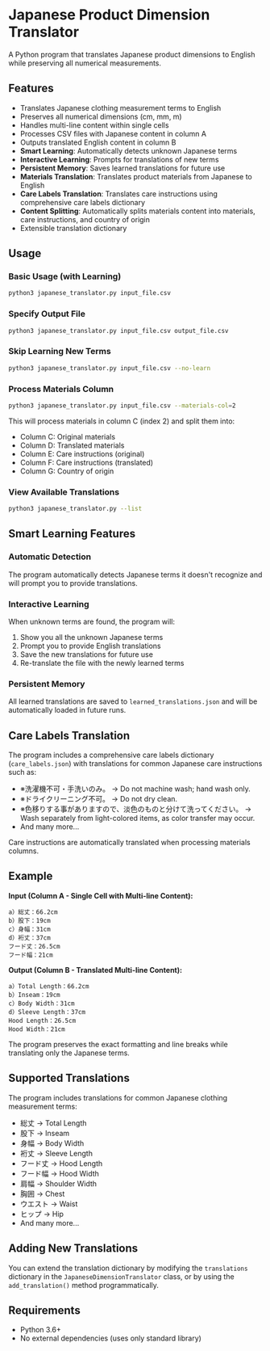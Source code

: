 # Japanese Product Dimension Translator

A Python program that translates Japanese product dimensions to English while preserving all numerical measurements.

## Features

- Translates Japanese clothing measurement terms to English
- Preserves all numerical dimensions (cm, mm, m)
- Handles multi-line content within single cells
- Processes CSV files with Japanese content in column A
- Outputs translated English content in column B
- **Smart Learning**: Automatically detects unknown Japanese terms
- **Interactive Learning**: Prompts for translations of new terms
- **Persistent Memory**: Saves learned translations for future use
- **Materials Translation**: Translates product materials from Japanese to English
- **Care Labels Translation**: Translates care instructions using comprehensive care labels dictionary
- **Content Splitting**: Automatically splits materials content into materials, care instructions, and country of origin
- Extensible translation dictionary

## Usage

### Basic Usage (with Learning)
```bash
python3 japanese_translator.py input_file.csv
```

### Specify Output File
```bash
python3 japanese_translator.py input_file.csv output_file.csv
```

### Skip Learning New Terms
```bash
python3 japanese_translator.py input_file.csv --no-learn
```

### Process Materials Column
```bash
python3 japanese_translator.py input_file.csv --materials-col=2
```
This will process materials in column C (index 2) and split them into:
- Column C: Original materials
- Column D: Translated materials  
- Column E: Care instructions (original)
- Column F: Care instructions (translated)
- Column G: Country of origin

### View Available Translations
```bash
python3 japanese_translator.py --list
```

## Smart Learning Features

### Automatic Detection
The program automatically detects Japanese terms it doesn't recognize and will prompt you to provide translations.

### Interactive Learning
When unknown terms are found, the program will:
1. Show you all the unknown Japanese terms
2. Prompt you to provide English translations
3. Save the new translations for future use
4. Re-translate the file with the newly learned terms

### Persistent Memory
All learned translations are saved to `learned_translations.json` and will be automatically loaded in future runs.

## Care Labels Translation

The program includes a comprehensive care labels dictionary (`care_labels.json`) with translations for common Japanese care instructions such as:

- ※洗濯機不可・手洗いのみ。 → Do not machine wash; hand wash only.
- ※ドライクリーニング不可。 → Do not dry clean.
- ※色移りする事がありますので、淡色のものと分けて洗ってください。 → Wash separately from light-colored items, as color transfer may occur.
- And many more...

Care instructions are automatically translated when processing materials columns.

## Example

**Input (Column A - Single Cell with Multi-line Content):**
```
a）総丈：66.2cm
b）股下：19cm
c）身幅：31cm
d）裄丈：37cm
フード丈：26.5cm
フード幅：21cm
```

**Output (Column B - Translated Multi-line Content):**
```
a）Total Length：66.2cm
b）Inseam：19cm
c）Body Width：31cm
d）Sleeve Length：37cm
Hood Length：26.5cm
Hood Width：21cm
```

The program preserves the exact formatting and line breaks while translating only the Japanese terms.

## Supported Translations

The program includes translations for common Japanese clothing measurement terms:

- 総丈 → Total Length
- 股下 → Inseam
- 身幅 → Body Width
- 裄丈 → Sleeve Length
- フード丈 → Hood Length
- フード幅 → Hood Width
- 肩幅 → Shoulder Width
- 胸囲 → Chest
- ウエスト → Waist
- ヒップ → Hip
- And many more...

## Adding New Translations

You can extend the translation dictionary by modifying the `translations` dictionary in the `JapaneseDimensionTranslator` class, or by using the `add_translation()` method programmatically.

## Requirements

- Python 3.6+
- No external dependencies (uses only standard library)

